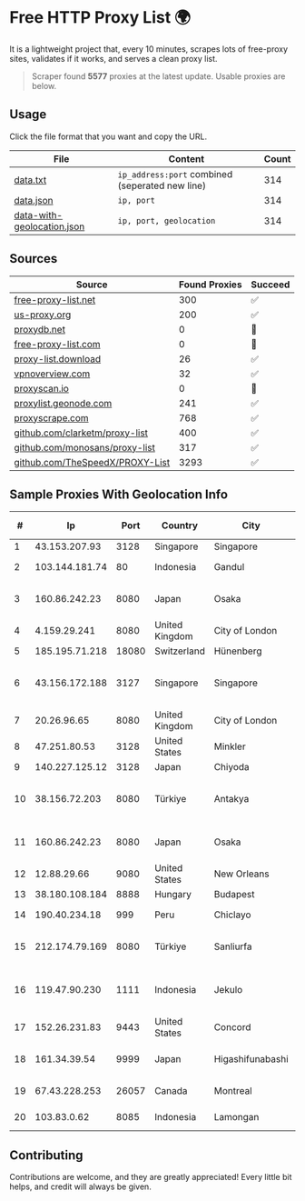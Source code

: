 
# Free HTTP Proxy List 🌍

It is a lightweight project that, every 10 minutes, scrapes lots of free-proxy sites, validates if it works, and serves a clean proxy list.


> Scraper found **5577** proxies at the latest update. Usable proxies are below.

## Usage

Click the file format that you want and copy the URL.


|File|Content|Count|
|----|-------|-----|
|[data.txt](https://raw.githubusercontent.com/themiralay/Proxy-List-World/master/data.txt)|`ip_address:port` combined (seperated new line)|314|
|[data.json](https://raw.githubusercontent.com/themiralay/Proxy-List-World/master/data.json)|`ip, port`|314|
|[data-with-geolocation.json](https://raw.githubusercontent.com/themiralay/Proxy-List-World/master/data-with-geolocation.json)|`ip, port, geolocation`|314|

## Sources

|Source|Found Proxies|Succeed|
|------|-------------|-------|
|[free-proxy-list.net](https://free-proxy-list.net)|300|✅|
|[us-proxy.org](https://www.us-proxy.org)|200|✅|
|[proxydb.net](http://proxydb.net)|0|🚫|
|[free-proxy-list.com](https://free-proxy-list.com/?page=&port=&type%5B%5D=http&type%5B%5D=https&up_time=0&search=Search)|0|🚫|
|[proxy-list.download](https://www.proxy-list.download/HTTP)|26|✅|
|[vpnoverview.com](https://vpnoverview.com/privacy/anonymous-browsing/free-proxy-servers)|32|✅|
|[proxyscan.io](https://www.proxyscan.io)|0|🚫|
|[proxylist.geonode.com](https://proxylist.geonode.com/api/proxy-list?limit=300&page=1&sort_by=lastChecked&sort_type=desc&protocols=http,https)|241|✅|
|[proxyscrape.com](https://api.proxyscrape.com/v2/?request=displayproxies&protocol=http&timeout=10000&country=all&ssl=all&anonymity=all)|768|✅|
|[github.com/clarketm/proxy-list](https://raw.githubusercontent.com/clarketm/proxy-list/master/proxy-list-raw.txt)|400|✅|
|[github.com/monosans/proxy-list](https://raw.githubusercontent.com/monosans/proxy-list/main/proxies/http.txt)|317|✅|
|[github.com/TheSpeedX/PROXY-List](https://raw.githubusercontent.com/TheSpeedX/PROXY-List/master/http.txt)|3293|✅|


## Sample Proxies With Geolocation Info

|#|Ip|Port|Country|City|Internet Service Provider|
|-|--|----|-------|----|-------------------------|
|1|43.153.207.93|3128|Singapore|Singapore|Aceville Pte.ltd|
|2|103.144.181.74|80|Indonesia|Gandul|PT. Indonesia Comnets Plus|
|3|160.86.242.23|8080|Japan|Osaka|Sony Network Communications Inc|
|4|4.159.29.241|8080|United Kingdom|City of London|Microsoft Corporation|
|5|185.195.71.218|18080|Switzerland|Hünenberg|Datasource AG|
|6|43.156.172.188|3127|Singapore|Singapore|Shenzhen Tencent Computer Systems Company Limited|
|7|20.26.96.65|8080|United Kingdom|City of London|Microsoft Corporation|
|8|47.251.80.53|3128|United States|Minkler|Alibaba Cloud LLC|
|9|140.227.125.12|3128|Japan|Chiyoda|InfoSphere|
|10|38.156.72.203|8080|Türkiye|Antakya|High Speed Telekomunikasyon ve Hab. Hiz. Ltd. Sti.|
|11|160.86.242.23|8080|Japan|Osaka|Sony Network Communications Inc|
|12|12.88.29.66|9080|United States|New Orleans|AT&T Services, Inc.|
|13|38.180.108.184|8888|Hungary|Budapest|M247 Europe SRL|
|14|190.40.234.18|999|Peru|Chiclayo|Telefonica del Peru|
|15|212.174.79.169|8080|Türkiye|Sanliurfa|Turk Telekomunikasyon Anonim Sirketi|
|16|119.47.90.230|1111|Indonesia|Jekulo|PT. JAWA POS NATIONAL NETWORK MEDIALINK|
|17|152.26.231.83|9443|United States|Concord|MCNC|
|18|161.34.39.54|9999|Japan|Higashifunabashi|NTT PC Communications, Inc.|
|19|67.43.228.253|26057|Canada|Montreal|GloboTech Communications|
|20|103.83.0.62|8085|Indonesia|Lamongan|PT Kia Integrasi Akses|



## Contributing

Contributions are welcome, and they are greatly appreciated! Every
little bit helps, and credit will always be given.

